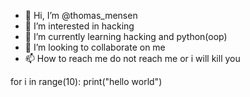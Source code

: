 - 👋 Hi, I’m @thomas_mensen
- 👀 I’m interested in hacking
- 🌱 I’m currently learning hacking and  python(oop)
- 💞️ I’m looking to collaborate on me
- 📫 How to reach me do not reach me or i will kill you



for i in range(10):
   print("hello world")
